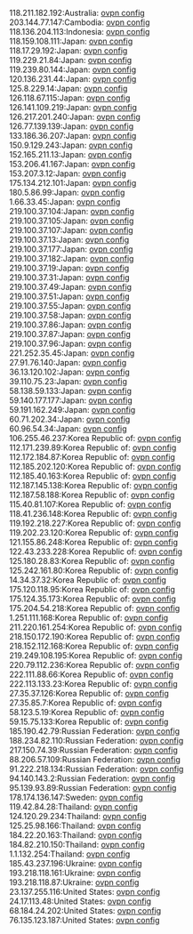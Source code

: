 118.211.182.192:Australia: [ovpn config](vpn/118_211_182_192.ovpn)  
203.144.77.147:Cambodia: [ovpn config](vpn/203_144_77_147.ovpn)  
118.136.204.113:Indonesia: [ovpn config](vpn/118_136_204_113.ovpn)  
118.159.108.111:Japan: [ovpn config](vpn/118_159_108_111.ovpn)  
118.17.29.192:Japan: [ovpn config](vpn/118_17_29_192.ovpn)  
119.229.21.84:Japan: [ovpn config](vpn/119_229_21_84.ovpn)  
119.239.80.144:Japan: [ovpn config](vpn/119_239_80_144.ovpn)  
120.136.231.44:Japan: [ovpn config](vpn/120_136_231_44.ovpn)  
125.8.229.14:Japan: [ovpn config](vpn/125_8_229_14.ovpn)  
126.118.67.115:Japan: [ovpn config](vpn/126_118_67_115.ovpn)  
126.141.109.219:Japan: [ovpn config](vpn/126_141_109_219.ovpn)  
126.217.201.240:Japan: [ovpn config](vpn/126_217_201_240.ovpn)  
126.77.139.139:Japan: [ovpn config](vpn/126_77_139_139.ovpn)  
133.186.36.207:Japan: [ovpn config](vpn/133_186_36_207.ovpn)  
150.9.129.243:Japan: [ovpn config](vpn/150_9_129_243.ovpn)  
152.165.211.13:Japan: [ovpn config](vpn/152_165_211_13.ovpn)  
153.206.41.167:Japan: [ovpn config](vpn/153_206_41_167.ovpn)  
153.207.3.12:Japan: [ovpn config](vpn/153_207_3_12.ovpn)  
175.134.212.101:Japan: [ovpn config](vpn/175_134_212_101.ovpn)  
180.5.86.99:Japan: [ovpn config](vpn/180_5_86_99.ovpn)  
1.66.33.45:Japan: [ovpn config](vpn/1_66_33_45.ovpn)  
219.100.37.104:Japan: [ovpn config](vpn/219_100_37_104.ovpn)  
219.100.37.105:Japan: [ovpn config](vpn/219_100_37_105.ovpn)  
219.100.37.107:Japan: [ovpn config](vpn/219_100_37_107.ovpn)  
219.100.37.13:Japan: [ovpn config](vpn/219_100_37_13.ovpn)  
219.100.37.177:Japan: [ovpn config](vpn/219_100_37_177.ovpn)  
219.100.37.182:Japan: [ovpn config](vpn/219_100_37_182.ovpn)  
219.100.37.19:Japan: [ovpn config](vpn/219_100_37_19.ovpn)  
219.100.37.31:Japan: [ovpn config](vpn/219_100_37_31.ovpn)  
219.100.37.49:Japan: [ovpn config](vpn/219_100_37_49.ovpn)  
219.100.37.51:Japan: [ovpn config](vpn/219_100_37_51.ovpn)  
219.100.37.55:Japan: [ovpn config](vpn/219_100_37_55.ovpn)  
219.100.37.58:Japan: [ovpn config](vpn/219_100_37_58.ovpn)  
219.100.37.86:Japan: [ovpn config](vpn/219_100_37_86.ovpn)  
219.100.37.87:Japan: [ovpn config](vpn/219_100_37_87.ovpn)  
219.100.37.96:Japan: [ovpn config](vpn/219_100_37_96.ovpn)  
221.252.35.45:Japan: [ovpn config](vpn/221_252_35_45.ovpn)  
27.91.76.140:Japan: [ovpn config](vpn/27_91_76_140.ovpn)  
36.13.120.102:Japan: [ovpn config](vpn/36_13_120_102.ovpn)  
39.110.75.23:Japan: [ovpn config](vpn/39_110_75_23.ovpn)  
58.138.59.133:Japan: [ovpn config](vpn/58_138_59_133.ovpn)  
59.140.177.177:Japan: [ovpn config](vpn/59_140_177_177.ovpn)  
59.191.162.249:Japan: [ovpn config](vpn/59_191_162_249.ovpn)  
60.71.202.34:Japan: [ovpn config](vpn/60_71_202_34.ovpn)  
60.96.54.34:Japan: [ovpn config](vpn/60_96_54_34.ovpn)  
106.255.46.237:Korea Republic of: [ovpn config](vpn/106_255_46_237.ovpn)  
112.171.239.89:Korea Republic of: [ovpn config](vpn/112_171_239_89.ovpn)  
112.172.184.87:Korea Republic of: [ovpn config](vpn/112_172_184_87.ovpn)  
112.185.202.120:Korea Republic of: [ovpn config](vpn/112_185_202_120.ovpn)  
112.185.40.163:Korea Republic of: [ovpn config](vpn/112_185_40_163.ovpn)  
112.187.145.138:Korea Republic of: [ovpn config](vpn/112_187_145_138.ovpn)  
112.187.58.188:Korea Republic of: [ovpn config](vpn/112_187_58_188.ovpn)  
115.40.81.107:Korea Republic of: [ovpn config](vpn/115_40_81_107.ovpn)  
118.41.236.148:Korea Republic of: [ovpn config](vpn/118_41_236_148.ovpn)  
119.192.218.227:Korea Republic of: [ovpn config](vpn/119_192_218_227.ovpn)  
119.202.23.120:Korea Republic of: [ovpn config](vpn/119_202_23_120.ovpn)  
121.155.86.248:Korea Republic of: [ovpn config](vpn/121_155_86_248.ovpn)  
122.43.233.228:Korea Republic of: [ovpn config](vpn/122_43_233_228.ovpn)  
125.180.28.83:Korea Republic of: [ovpn config](vpn/125_180_28_83.ovpn)  
125.242.161.80:Korea Republic of: [ovpn config](vpn/125_242_161_80.ovpn)  
14.34.37.32:Korea Republic of: [ovpn config](vpn/14_34_37_32.ovpn)  
175.120.118.95:Korea Republic of: [ovpn config](vpn/175_120_118_95.ovpn)  
175.124.35.173:Korea Republic of: [ovpn config](vpn/175_124_35_173.ovpn)  
175.204.54.218:Korea Republic of: [ovpn config](vpn/175_204_54_218.ovpn)  
1.251.111.168:Korea Republic of: [ovpn config](vpn/1_251_111_168.ovpn)  
211.220.161.254:Korea Republic of: [ovpn config](vpn/211_220_161_254.ovpn)  
218.150.172.190:Korea Republic of: [ovpn config](vpn/218_150_172_190.ovpn)  
218.152.112.168:Korea Republic of: [ovpn config](vpn/218_152_112_168.ovpn)  
219.249.108.195:Korea Republic of: [ovpn config](vpn/219_249_108_195.ovpn)  
220.79.112.236:Korea Republic of: [ovpn config](vpn/220_79_112_236.ovpn)  
222.111.88.66:Korea Republic of: [ovpn config](vpn/222_111_88_66.ovpn)  
222.113.133.23:Korea Republic of: [ovpn config](vpn/222_113_133_23.ovpn)  
27.35.37.126:Korea Republic of: [ovpn config](vpn/27_35_37_126.ovpn)  
27.35.85.7:Korea Republic of: [ovpn config](vpn/27_35_85_7.ovpn)  
58.123.5.19:Korea Republic of: [ovpn config](vpn/58_123_5_19.ovpn)  
59.15.75.133:Korea Republic of: [ovpn config](vpn/59_15_75_133.ovpn)  
185.190.42.79:Russian Federation: [ovpn config](vpn/185_190_42_79.ovpn)  
188.234.82.110:Russian Federation: [ovpn config](vpn/188_234_82_110.ovpn)  
217.150.74.39:Russian Federation: [ovpn config](vpn/217_150_74_39.ovpn)  
88.206.57.109:Russian Federation: [ovpn config](vpn/88_206_57_109.ovpn)  
91.222.218.134:Russian Federation: [ovpn config](vpn/91_222_218_134.ovpn)  
94.140.143.2:Russian Federation: [ovpn config](vpn/94_140_143_2.ovpn)  
95.139.93.89:Russian Federation: [ovpn config](vpn/95_139_93_89.ovpn)  
178.174.136.147:Sweden: [ovpn config](vpn/178_174_136_147.ovpn)  
119.42.84.28:Thailand: [ovpn config](vpn/119_42_84_28.ovpn)  
124.120.29.234:Thailand: [ovpn config](vpn/124_120_29_234.ovpn)  
125.25.98.166:Thailand: [ovpn config](vpn/125_25_98_166.ovpn)  
184.22.20.163:Thailand: [ovpn config](vpn/184_22_20_163.ovpn)  
184.82.210.150:Thailand: [ovpn config](vpn/184_82_210_150.ovpn)  
1.1.132.254:Thailand: [ovpn config](vpn/1_1_132_254.ovpn)  
185.43.237.196:Ukraine: [ovpn config](vpn/185_43_237_196.ovpn)  
193.218.118.161:Ukraine: [ovpn config](vpn/193_218_118_161.ovpn)  
193.218.118.87:Ukraine: [ovpn config](vpn/193_218_118_87.ovpn)  
23.137.255.116:United States: [ovpn config](vpn/23_137_255_116.ovpn)  
24.17.113.48:United States: [ovpn config](vpn/24_17_113_48.ovpn)  
68.184.24.202:United States: [ovpn config](vpn/68_184_24_202.ovpn)  
76.135.123.187:United States: [ovpn config](vpn/76_135_123_187.ovpn)  
